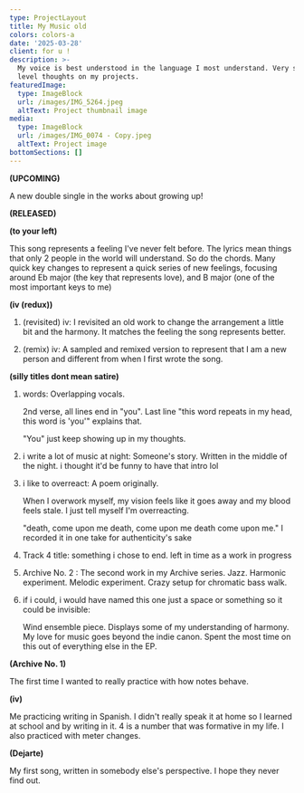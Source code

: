 ```yaml
---
type: ProjectLayout
title: My Music old
colors: colors-a
date: '2025-03-28'
client: for u !
description: >-
  My voice is best understood in the language I most understand. Very surface
  level thoughts on my projects.
featuredImage:
  type: ImageBlock
  url: /images/IMG_5264.jpeg
  altText: Project thumbnail image
media:
  type: ImageBlock
  url: /images/IMG_0074 - Copy.jpeg
  altText: Project image
bottomSections: []
---
```

**(UPCOMING)**

A new double single in the works about growing up!

**(RELEASED)**

**(to your left)**

This song represents a feeling I've never felt before. The lyrics mean things that only 2 people in the world will understand. So do the chords. Many quick key changes to represent a quick series of new feelings, focusing around Eb major (the key that represents love), and B major (one of the most important keys to me)

**(iv (redux))**

1.  (revisited) iv: I revisited an old work to change the arrangement a little bit and the harmony. It matches the feeling the song represents better.

2.  (remix) iv: A sampled and remixed version to represent that I am a new person and different from when I first wrote the song.

**(silly titles dont mean satire)**

1.  words: Overlapping vocals.

    2nd verse, all lines end in "you". Last line "this word repeats in my head, this word is 'you'" explains that.

    "You" just keep showing up in my thoughts.

2.  i write a lot of music at night: Someone's story. Written in the middle of the night. i thought it'd be funny to have that intro lol

3.  i like to overreact: A poem originally.

    When I overwork myself, my vision feels like it goes away and my blood feels stale. I just tell myself I'm overreacting.

    "death, come upon me death, come upon me death come upon me." I recorded it in one take for authenticity's sake

4.  Track 4 title: something i chose to end. left in time as a work in progress

5.  Archive No. 2 : The second work in my Archive series. Jazz. Harmonic experiment. Melodic experiment. Crazy setup for chromatic bass walk.

6.  if i could, i would have named this one just a space or something so it could be invisible:

    Wind ensemble piece. Displays some of my understanding of harmony. My love for music goes beyond the indie canon. Spent the most time on this out of everything else in the EP.

**(Archive No. 1)**

The first time I wanted to really practice with how notes behave.

**(iv)**

Me practicing writing in Spanish. I didn't really speak it at home so I learned at school and by writing in it. 4 is a number that was formative in my life. I also practiced with meter changes.

**(Dejarte)**

My first song, written in somebody else's perspective. I hope they never find out.

